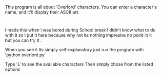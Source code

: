 
 This program is all about 'Overlord' characters. You can enter a character's name, and it'll display their ASCII art.
                                                                                                                                                
                                                                                                                                                                                               
I made this when I was bored during School break I didn't know what to do with it so I put it here because why not its nothing impresive no point in it but you can try it .
                                                                                                                    
                                                                                                                                  
When you see it Its simply self-explanatory just run the program with 'python overlord.py'
                                                                                                                            
Type 'L' to see the available characters Then simply chose from the listed options

